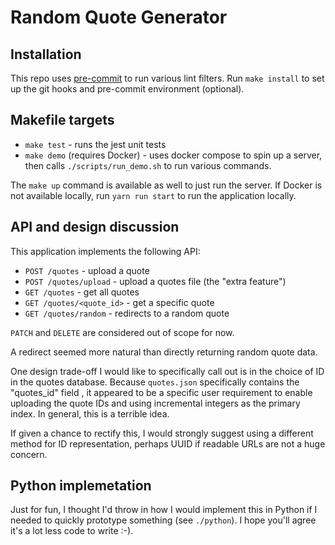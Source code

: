 # Random Quote Generator

## Installation

This repo uses [pre-commit](https://pre-commit.com/) to run various lint filters. Run `make install` to set up the
git hooks and pre-commit environment (optional).

## Makefile targets

- `make test` - runs the jest unit tests
- `make demo` (requires Docker) - uses docker compose to spin up a server, then calls `./scripts/run_demo.sh` to run various commands.

The `make up` command is available as well to just run the server. If Docker is not available locally, run
`yarn run start` to run the application locally.

## API and design discussion

This application implements the following API:

- `POST /quotes` - upload a quote
- `POST /quotes/upload` - upload a quotes file (the "extra feature")
- `GET /quotes` - get all quotes
- `GET /quotes/<quote_id>` - get a specific quote
- `GET /quotes/random` - redirects to a random quote

`PATCH` and `DELETE` are considered out of scope for now.

A redirect seemed more natural than directly returning random quote data.

One design trade-off I would like to specifically call out is in the choice of ID in the quotes database. Because
`quotes.json` specifically contains the "quotes_id" field , it appeared to be a specific user requirement to enable
uploading the quote IDs and using incremental integers as the primary index. In general, this is a terrible idea.

If given a chance to rectify this, I would strongly suggest using a different method for ID representation, perhaps UUID
if readable URLs are not a huge concern.

## Python implemetation

Just for fun, I thought I'd throw in how I would implement this in Python if I needed to quickly prototype something
(see `./python`). I hope you'll agree it's a lot less code to write :-).
